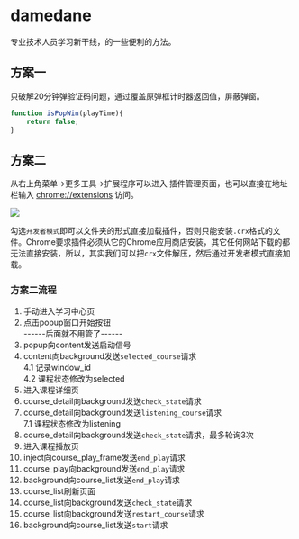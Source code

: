 # damedane
专业技术人员学习新干线，的一些便利的方法。

## 方案一
只破解20分钟弹验证码问题，通过覆盖原弹框计时器返回值，屏蔽弹窗。
```javascript
function isPopWin(playTime){
	return false;
}
```
 
## 方案二  
从右上角菜单->更多工具->扩展程序可以进入 插件管理页面，也可以直接在地址栏输入 [chrome://extensions](chrome://extensions/) 访问。

![](http://image.liuxianan.com/201706/20170620_195047_992_5668.png)

勾选`开发者模式`即可以文件夹的形式直接加载插件，否则只能安装`.crx`格式的文件。Chrome要求插件必须从它的Chrome应用商店安装，其它任何网站下载的都无法直接安装，所以，其实我们可以把`crx`文件解压，然后通过开发者模式直接加载。

### 方案二流程
1. 手动进入学习中心页
2. 点击popup窗口开始按钮  
------后面就不用管了------
3. popup向content发送启动信号
4. content向background发送`selected_course`请求  
    4.1 记录window_id  
    4.2 课程状态修改为selected  
5. 进入课程详细页
6. course_detail向background发送`check_state`请求
7. course_detail向background发送`listening_course`请求  
    7.1 课程状态修改为listening  
8. course_detail向background发送`check_state`请求，最多轮询3次
9. 进入课程播放页
10. inject向course_play_frame发送`end_play`请求
11. course_play向background发送`end_play`请求
12. background向course_list发送`end_play`请求
13. course_list刷新页面
14. course_list向background发送`check_state`请求
15. course_list向background发送`restart_course`请求
15. background向course_list发送`start`请求
